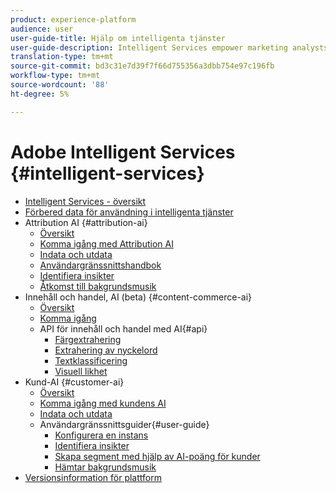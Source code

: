 ```yaml
---
product: experience-platform
audience: user
user-guide-title: Hjälp om intelligenta tjänster
user-guide-description: Intelligent Services empower marketing analysts and practitioners to leverage the power of artificial intelligence and machine learning in customer experience use cases. This allows for marketing analysts to set up predictions specific to a company's needs using business-level configurations without the need for data science expertise. Additionally, marketing practitioners can activate predictions in Adobe Experience Cloud, Adobe Experience Platform, and third-party applications.
translation-type: tm+mt
source-git-commit: bd3c31e7d39f7f66d755356a3dbb754e97c196fb
workflow-type: tm+mt
source-wordcount: '88'
ht-degree: 5%

---
```



# Adobe Intelligent Services {#intelligent-services}

* [Intelligent Services - översikt](home.md)
* [Förbered data för användning i intelligenta tjänster](data-preparation.md)
* Attribution AI {#attribution-ai}
   * [Översikt](attribution-ai/overview.md)
   * [Komma igång med Attribution AI](attribution-ai/getting-started.md)
   * [Indata och utdata](attribution-ai/input-output.md)
   * [Användargränssnittshandbok](attribution-ai/user-guide.md)
   * [Identifiera insikter](attribution-ai/discover-insights.md)
   * [Åtkomst till bakgrundsmusik](attribution-ai/download-scores.md)
* Innehåll och handel, AI (beta) {#content-commerce-ai}
   * [Översikt](content-commerce-ai/overview.md)
   * [Komma igång](content-commerce-ai/getting-started.md)
   * API för innehåll och handel med AI{#api}
      * [Färgextrahering](content-commerce-ai/api/color-extraction.md)
      * [Extrahering av nyckelord](content-commerce-ai/api/keyword-extraction.md)
      * [Textklassificering](content-commerce-ai/api/text-classification.md)
      * [Visuell likhet](content-commerce-ai/api/visual-similarity.md)
* Kund-AI {#customer-ai}
   * [Översikt](customer-ai/overview.md)
   * [Komma igång med kundens AI](customer-ai/getting-started.md)
   * [Indata och utdata](customer-ai/input-output.md)
   * Användargränssnittsguider{#user-guide}
      * [Konfigurera en instans](customer-ai/user-guide/configure.md)
      * [Identifiera insikter](customer-ai/user-guide/discover-insights.md)
      * [Skapa segment med hjälp av AI-poäng för kunder](customer-ai/user-guide/create-segment.md)
      * [Hämtar bakgrundsmusik](customer-ai/user-guide/download-scores.md)
* [Versionsinformation för plattform](https://www.adobe.com/go/platform-release-notes-en)

